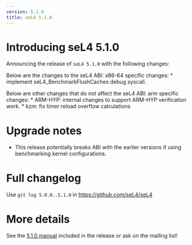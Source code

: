 ```yaml
---
version: 5.1.0
title: seL4 5.1.0
---
```

# Introducing seL4 5.1.0
 Announcing the release of `seL4 5.1.0`
with the following changes:

Below are the changes to the seL4 ABI: x86-64 specific changes: \*
implement seL4_BenchmarkFlushCaches debug syscall.

Below are other changes that do not affect the seL4 ABI: arm specific
changes: \* ARM-HYP: internal changes to support ARM-HYP verification
work. \* kzm: fix timer reload overflow calculations

# Upgrade notes


  -   This release potentially breaks ABI with the earlier versions if
      using benchmarking kernel configurations.

# Full changelog


Use `git log 5.0.0..5.1.0` in <https://github.com/seL4/seL4>

# More details


See the
[5.1.0 manual](http://sel4.systems/Info/Docs/seL4-manual-5.1.0.pdf) included in the release or ask on the mailing list!
